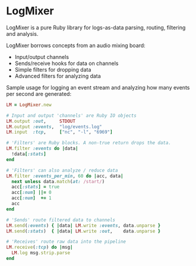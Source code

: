 # LogMixer

LogMixer is a pure Ruby library for logs-as-data parsing, routing, filtering and analysis.

LogMixer borrows concepts from an audio mixing board:

* Input/output channels
* Sends/receive hooks for data on channels
* Simple filters for dropping data
* Advanced filters for analyzing data

Sample usage for logging an event stream and analyzing how many events per second are generated:

```ruby
LM = LogMixer.new

# Input and output 'channels' are Ruby IO objects
LM.output :out,     STDOUT
LM.output :events,  "log/events.log"
LM.input  :tcp,     ["nc", "-l", "6969"]

# 'Filters' are Ruby blocks. A non-true return drops the data.
LM.filter :events do |data|
  !data[:stats]
end

# 'Filters' can also analyze / reduce data
LM.filter :events_per_min, 60 do |acc, data|
  next unless data.match(at: /start/)
  acc[:stats] = true
  acc[:num] ||= 0
  acc[:num]  += 1
  acc
end

# 'Sends' route filtered data to channels
LM.send(:events) { |data| LM.write :events, data.unparse }
LM.send(:stats)  { |data| LM.write :out,    data.unparse }

# 'Receives' route raw data into the pipeline
LM.receive(:tcp) do |msg|
  LM.log msg.strip.parse
end
```
